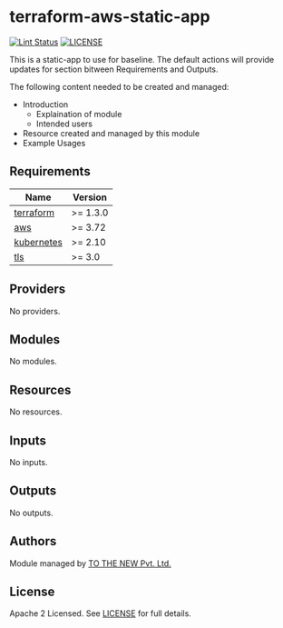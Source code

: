 # terraform-aws-static-app

[![Lint Status](https://github.com/tothenew/terraform-aws-static-app/workflows/Lint/badge.svg)](https://github.com/tothenew/terraform-aws-static-app/actions)
[![LICENSE](https://img.shields.io/github/license/tothenew/terraform-aws-static-app)](https://github.com/tothenew/terraform-aws-static-app/blob/master/LICENSE)

This is a static-app to use for baseline. The default actions will provide updates for section bitween Requirements and Outputs.

The following content needed to be created and managed:
 - Introduction
     - Explaination of module 
     - Intended users
 - Resource created and managed by this module
 - Example Usages

<!-- BEGIN_TF_DOCS -->
## Requirements

| Name | Version |
|------|---------|
| <a name="requirement_terraform"></a> [terraform](#requirement\_terraform) | >= 1.3.0 |
| <a name="requirement_aws"></a> [aws](#requirement\_aws) | >= 3.72 |
| <a name="requirement_kubernetes"></a> [kubernetes](#requirement\_kubernetes) | >= 2.10 |
| <a name="requirement_tls"></a> [tls](#requirement\_tls) | >= 3.0 |

## Providers

No providers.

## Modules

No modules.

## Resources

No resources.

## Inputs

No inputs.

## Outputs

No outputs.
<!-- END_TF_DOCS -->

## Authors

Module managed by [TO THE NEW Pvt. Ltd.](https://github.com/tothenew)

## License

Apache 2 Licensed. See [LICENSE](https://github.com/tothenew/terraform-aws-static-app/blob/main/LICENSE) for full details.
